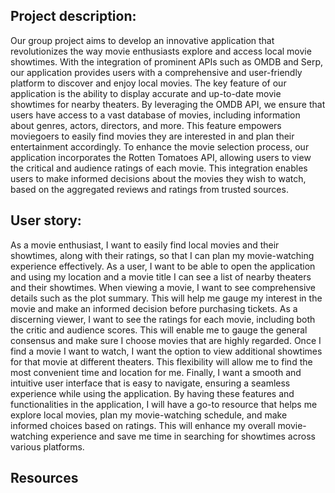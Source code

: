 ## Project description:

 Our group project aims to develop an innovative application that revolutionizes the way movie enthusiasts explore and access local movie showtimes. With the integration of prominent APIs such as OMDB and Serp, our application provides users with a comprehensive and user-friendly platform to discover and enjoy local movies. The key feature of our application is the ability to display accurate and up-to-date movie showtimes for nearby theaters. By leveraging the OMDB API, we ensure that users have access to a vast database of movies, including information about genres, actors, directors, and more. This feature empowers moviegoers to easily find movies they are interested in and plan their entertainment accordingly. To enhance the movie selection process, our application incorporates the Rotten Tomatoes API, allowing users to view the critical and audience ratings of each movie. This integration enables users to make informed decisions about the movies they wish to watch, based on the aggregated reviews and ratings from trusted sources.



## User story: 

As a movie enthusiast, I want to easily find local movies and their showtimes, along with their ratings, so that I can plan my movie-watching experience effectively.
As a user, I want to be able to open the application and using my location and a movie title I can see a list of nearby theaters and their showtimes.
When viewing a movie, I want to see comprehensive details such as the plot summary. This will help me gauge my interest in the movie and make an informed decision before purchasing tickets. 
As a discerning viewer, I want to see the ratings for each movie, including both the critic and audience scores. This will enable me to gauge the general consensus and make sure I choose movies that are highly regarded. 
Once I find a movie I want to watch, I want the option to view additional showtimes for that movie at different theaters. This flexibility will allow me to find the most convenient time and location for me. 
Finally, I want a smooth and intuitive user interface that is easy to navigate, ensuring a seamless experience while using the application. By having these features and functionalities in the application, I will have a go-to resource that helps me explore local movies, plan my movie-watching schedule, and make informed choices based on ratings. This will enhance my overall movie-watching experience and save me time in searching for showtimes across various platforms.


## Resources 

